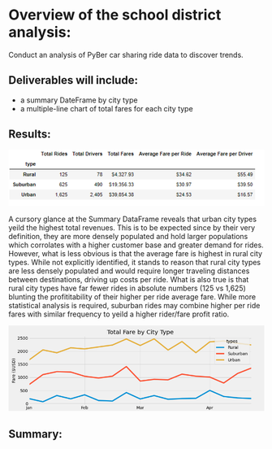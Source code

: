 # Overview of the school district analysis:
Conduct an analysis of PyBer car sharing ride data to discover trends.
## Deliverables will include:
* a summary DateFrame by city type
* a multiple-line chart of total fares for each city type

## Results:
 
 ![summary_dataframe](https://github.com/cortesh/PyBer_Analysis/blob/main/Resources/summary_dataframe.PNG)

A cursory glance at the Summary DataFrame reveals that urban city types yeild the highest total revenues. This is to be expected since by their very definition, they are more densely populated and hold larger populations which corrolates with a higher customer base and greater demand for rides.  However, what is less obvious is that the average fare is highest in rural city types.  While not explicitly identified, it stands to reason that rural city types are less densely populated and would require longer traveling distances between destinations, driving up costs per ride.  What is also true is that rural city types have far fewer rides in absolute numbers (125 vs 1,625) blunting the profititability of their higher per ride average fare.  While more statistical analysis is required, suburban rides may combine higher per ride fares with similar frequency to yeild a higher rider/fare profit ratio.
 
 ![PyBer_fare_summary](https://github.com/cortesh/PyBer_Analysis/blob/main/analysis/PyBer_fare_summary.png)
 
 



## Summary: 

